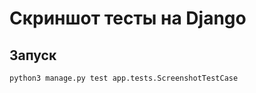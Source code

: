 # Скриншот тесты на Django

## Запуск

```sh
python3 manage.py test app.tests.ScreenshotTestCase
```
